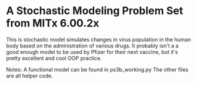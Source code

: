 # A Stochastic Modeling Problem Set from MITx 6.00.2x

This is stochastic model simulates changes in virus population in the human body based on the administration of various drugs. It probably isn't a a good enough model to be used by Pfizer for their next vaccine, but it's pretty excellent and cool OOP practice.

Notes:
A functional model can be found in ps3b_working.py
The other files are all helper code.

